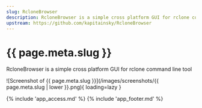 ```yaml
---
slug: RcloneBrowser
description: RcloneBrowser is a simple cross platform GUI for rclone command line tool
upstream: https://github.com/kapitainsky/RcloneBrowser
---
```


# {{ page.meta.slug }}

RcloneBrowser is a simple cross platform GUI for rclone command line tool

![Screenshot of {{ page.meta.slug }}](/images/screenshots/{{ page.meta.slug | lower }}.png){ loading=lazy }

{% include 'app_access.md' %}
{% include 'app_footer.md' %}